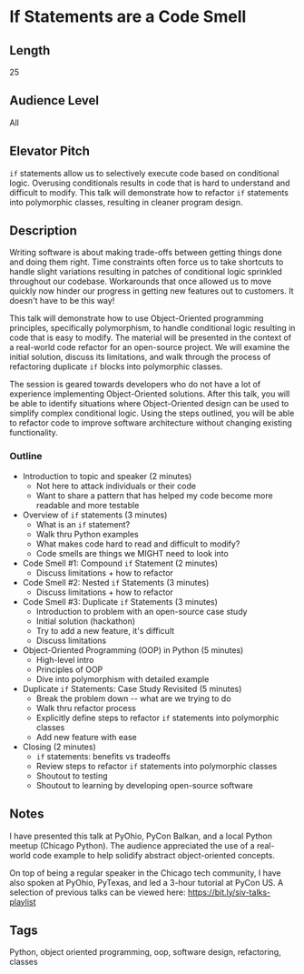 # If Statements are a Code Smell

## Length

25

## Audience Level

All

## Elevator Pitch

`if` statements allow us to selectively execute code based on conditional logic. Overusing conditionals results in code that is hard to understand and difficult to modify. This talk will demonstrate how to refactor `if` statements into polymorphic classes, resulting in cleaner program design.

## Description

Writing software is about making trade-offs between getting things done and doing them right. Time constraints often force us to take shortcuts to handle slight variations resulting in patches of conditional logic sprinkled throughout our codebase. Workarounds that once allowed us to move quickly now hinder our progress in getting new features out to customers. It doesn't have to be this way!

This talk will demonstrate how to use Object-Oriented programming principles, specifically polymorphism, to handle conditional logic resulting in code that is easy to modify. The material will be presented in the context of a real-world code refactor for an open-source project. We will examine the initial solution, discuss its limitations, and walk through the process of refactoring duplicate `if` blocks into polymorphic classes.

The session is geared towards developers who do not have a lot of experience implementing Object-Oriented solutions. After this talk, you will be able to identify situations where Object-Oriented design can be used to simplify complex conditional logic. Using the steps outlined, you will be able to refactor code to improve software architecture without changing existing functionality.

### Outline

- Introduction to topic and speaker (2 minutes)
    - Not here to attack individuals or their code
    - Want to share a pattern that has helped my code become more readable and more testable
- Overview of `if` statements (3 minutes)
    - What is an `if` statement?
    - Walk thru Python examples
    - What makes code hard to read and difficult to modify?
    - Code smells are things we MIGHT need to look into
- Code Smell #1: Compound `if` Statement (2 minutes)
    - Discuss limitations + how to refactor
- Code Smell #2: Nested `if` Statements (3 minutes)
    - Discuss limitations + how to refactor
- Code Smell #3: Duplicate `if` Statements (3 minutes)
    - Introduction to problem with an open-source case study
    - Initial solution (hackathon)
    - Try to add a new feature, it's difficult
    - Discuss limitations
- Object-Oriented Programming (OOP) in Python (5 minutes)
    - High-level intro
    - Principles of OOP
    - Dive into polymorphism with detailed example
- Duplicate `if` Statements: Case Study Revisited (5 minutes)
    - Break the problem down -- what are we trying to do
    - Walk thru refactor process
    - Explicitly define steps to refactor `if` statements into polymorphic classes
    - Add new feature with ease
- Closing (2 minutes)
    - `if` statements: benefits vs tradeoffs
    - Review steps to refactor `if` statements into polymorphic classes
    - Shoutout to testing
    - Shoutout to learning by developing open-source software

## Notes

I have presented this talk at PyOhio, PyCon Balkan, and a local Python meetup (Chicago Python). The audience appreciated the use of a real-world code example to help solidify abstract object-oriented concepts.

On top of being a regular speaker in the Chicago tech community, I have also spoken at PyOhio, PyTexas, and led a 3-hour tutorial at PyCon US. A selection of previous talks can be viewed here: https://bit.ly/siv-talks-playlist

## Tags

Python, object oriented programming, oop, software design, refactoring, classes
